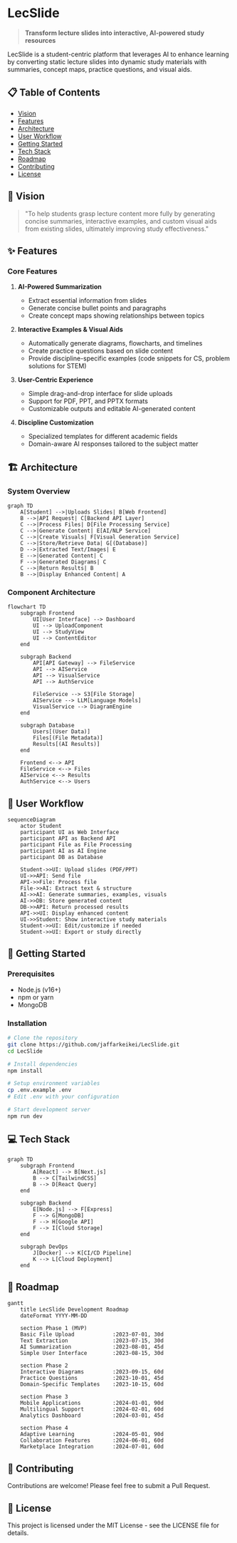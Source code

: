 # LecSlide

> **Transform lecture slides into interactive, AI-powered study resources**

LecSlide is a student-centric platform that leverages AI to enhance learning by converting static lecture slides into dynamic study materials with summaries, concept maps, practice questions, and visual aids.

## 📋 Table of Contents
- [Vision](#vision)
- [Features](#features)
- [Architecture](#architecture)
- [User Workflow](#user-workflow)
- [Getting Started](#getting-started)
- [Tech Stack](#tech-stack)
- [Roadmap](#roadmap)
- [Contributing](#contributing)
- [License](#license)

## 🔭 Vision

> "To help students grasp lecture content more fully by generating concise summaries, interactive examples, and custom visual aids from existing slides, ultimately improving study effectiveness."

## ✨ Features

### Core Features

1. **AI-Powered Summarization**
   - Extract essential information from slides
   - Generate concise bullet points and paragraphs
   - Create concept maps showing relationships between topics

2. **Interactive Examples & Visual Aids**
   - Automatically generate diagrams, flowcharts, and timelines
   - Create practice questions based on slide content
   - Provide discipline-specific examples (code snippets for CS, problem solutions for STEM)

3. **User-Centric Experience**
   - Simple drag-and-drop interface for slide uploads
   - Support for PDF, PPT, and PPTX formats
   - Customizable outputs and editable AI-generated content

4. **Discipline Customization**
   - Specialized templates for different academic fields
   - Domain-aware AI responses tailored to the subject matter

## 🏗️ Architecture

### System Overview

```mermaid
graph TD
    A[Student] -->|Uploads Slides| B[Web Frontend]
    B -->|API Request| C[Backend API Layer]
    C -->|Process Files| D[File Processing Service]
    C -->|Generate Content| E[AI/NLP Service]
    C -->|Create Visuals| F[Visual Generation Service]
    C -->|Store/Retrieve Data| G[(Database)]
    D -->|Extracted Text/Images| E
    E -->|Generated Content| C
    F -->|Generated Diagrams| C
    C -->|Return Results| B
    B -->|Display Enhanced Content| A
```

### Component Architecture

```mermaid
flowchart TD
    subgraph Frontend
        UI[User Interface] --> Dashboard
        UI --> UploadComponent
        UI --> StudyView
        UI --> ContentEditor
    end

    subgraph Backend
        API[API Gateway] --> FileService
        API --> AIService
        API --> VisualService
        API --> AuthService
        
        FileService --> S3[File Storage]
        AIService --> LLM[Language Models]
        VisualService --> DiagramEngine
    end

    subgraph Database
        Users[(User Data)]
        Files[(File Metadata)]
        Results[(AI Results)]
    end

    Frontend <--> API
    FileService <--> Files
    AIService <--> Results
    AuthService <--> Users
```

## 🔄 User Workflow

```mermaid
sequenceDiagram
    actor Student
    participant UI as Web Interface
    participant API as Backend API
    participant File as File Processing
    participant AI as AI Engine
    participant DB as Database

    Student->>UI: Upload slides (PDF/PPT)
    UI->>API: Send file
    API->>File: Process file
    File->>AI: Extract text & structure
    AI->>AI: Generate summaries, examples, visuals
    AI->>DB: Store generated content
    DB->>API: Return processed results
    API->>UI: Display enhanced content
    UI->>Student: Show interactive study materials
    Student->>UI: Edit/customize if needed
    Student->>UI: Export or study directly
```

## 🚀 Getting Started

### Prerequisites
- Node.js (v16+)
- npm or yarn
- MongoDB

### Installation

```bash
# Clone the repository
git clone https://github.com/jaffarkeikei/LecSlide.git
cd LecSlide

# Install dependencies
npm install

# Setup environment variables
cp .env.example .env
# Edit .env with your configuration

# Start development server
npm run dev

```

## 💻 Tech Stack

```mermaid
graph TD
    subgraph Frontend
        A[React] --> B[Next.js]
        B --> C[TailwindCSS]
        B --> D[React Query]
    end
    
    subgraph Backend
        E[Node.js] --> F[Express]
        F --> G[MongoDB]
        F --> H[Google API]
        F --> I[Cloud Storage]
    end
    
    subgraph DevOps
        J[Docker] --> K[CI/CD Pipeline]
        K --> L[Cloud Deployment]
    end
```

## 📅 Roadmap

```mermaid
gantt
    title LecSlide Development Roadmap
    dateFormat YYYY-MM-DD
    
    section Phase 1 (MVP)
    Basic File Upload            :2023-07-01, 30d
    Text Extraction              :2023-07-15, 30d
    AI Summarization             :2023-08-01, 45d
    Simple User Interface        :2023-08-15, 30d
    
    section Phase 2
    Interactive Diagrams         :2023-09-15, 60d
    Practice Questions           :2023-10-01, 45d
    Domain-Specific Templates    :2023-10-15, 60d
    
    section Phase 3
    Mobile Applications          :2024-01-01, 90d
    Multilingual Support         :2024-02-01, 60d
    Analytics Dashboard          :2024-03-01, 45d
    
    section Phase 4
    Adaptive Learning            :2024-05-01, 90d
    Collaboration Features       :2024-06-01, 60d
    Marketplace Integration      :2024-07-01, 60d
```

## 🤝 Contributing

Contributions are welcome! Please feel free to submit a Pull Request.

## 📄 License

This project is licensed under the MIT License - see the LICENSE file for details. 